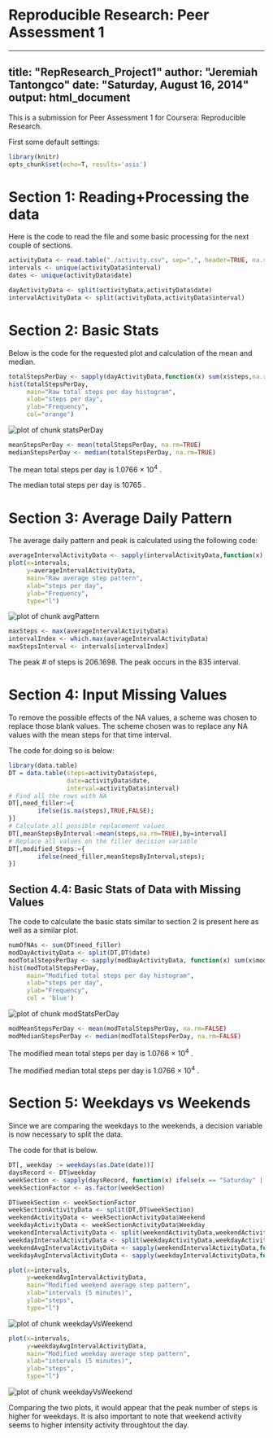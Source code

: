 # Reproducible Research: Peer Assessment 1

---
title: "RepResearch_Project1"
author: "Jeremiah Tantongco"
date: "Saturday, August 16, 2014"
output: html_document
---

This is a submission for Peer Assessment 1 for Coursera: Reproducible Research.

First some default settings:


```r
library(knitr)
opts_chunk$set(echo=T, results='asis')
```

# Section 1: Reading+Processing the data

Here is the code to read the file and some basic processing for the next couple of sections.


```r
activityData <- read.table("./activity.csv", sep=",", header=TRUE, na.strings = 'NA')
intervals <- unique(activityData$interval)
dates <- unique(activityData$date)

dayActivityData <- split(activityData,activityData$date)
intervalActivityData <- split(activityData,activityData$interval)
```

# Section 2: Basic Stats

Below is the code for the requested plot and calculation of the mean and median.


```r
totalStepsPerDay <- sapply(dayActivityData,function(x) sum(x$steps,na.rm=FALSE))
hist(totalStepsPerDay, 
     main="Raw total steps per day histogram",
     xlab="steps per day",
     ylab="Frequency",
     col="orange")
```

![plot of chunk statsPerDay](figure/statsPerDay.png) 

```r
meanStepsPerDay <- mean(totalStepsPerDay, na.rm=TRUE)
medianStepsPerDay <- median(totalStepsPerDay, na.rm=TRUE)
```

The mean total steps per day is 1.0766 &times; 10<sup>4</sup> .

The median total steps per day is 10765 .

# Section 3: Average Daily Pattern

The average daily pattern and peak is calculated using the following code:


```r
averageIntervalActivityData <- sapply(intervalActivityData,function(x) mean(x$steps,na.rm=TRUE))
plot(x=intervals,
     y=averageIntervalActivityData,
     main="Raw average step pattern",
     xlab="steps per day",
     ylab="Frequency",
     type="l")
```

![plot of chunk avgPattern](figure/avgPattern.png) 

```r
maxSteps <- max(averageIntervalActivityData)
intervalIndex <- which.max(averageIntervalActivityData)
maxStepsInterval <- intervals[intervalIndex]
```

The peak # of steps is 206.1698.
The peak occurs in the 835 interval.

# Section 4: Input Missing Values

To remove the possible effects of the NA values, a scheme was chosen to replace those blank values.
The scheme chosen was to replace any NA values with the mean steps for that time interval.

The code for doing so is below:


```r
library(data.table)
DT = data.table(steps=activityData$steps,
                date=activityData$date,
                interval=activityData$interval)
# Find all the rows with NA
DT[,need_filler:={
        ifelse(is.na(steps),TRUE,FALSE);
}]
# Calculate all possible replacement values
DT[,meanStepsByInterval:=mean(steps,na.rm=TRUE),by=interval]
# Replace all values on the filler decision variable
DT[,modified_Steps:={
        ifelse(need_filler,meanStepsByInterval,steps);
}]
```

## Section 4.4: Basic Stats of Data with Missing Values

The code to calculate the basic stats similar to section 2 is present here as well as a similar plot.


```r
numOfNAs <- sum(DT$need_filler)
modDayActivityData <- split(DT,DT$date)
modTotalStepsPerDay <- sapply(modDayActivityData, function(x) sum(x$modified_Steps,na.rm=FALSE))
hist(modTotalStepsPerDay, 
     main="Modified total steps per day histogram",
     xlab="steps per day",
     ylab="Frequency",
     col = 'blue')
```

![plot of chunk modStatsPerDay](figure/modStatsPerDay.png) 

```r
modMeanStepsPerDay <- mean(modTotalStepsPerDay, na.rm=FALSE)
modMedianStepsPerDay <- median(modTotalStepsPerDay, na.rm=FALSE)
```

The modified mean total steps per day is 1.0766 &times; 10<sup>4</sup> .

The modified median total steps per day is 1.0766 &times; 10<sup>4</sup> .

# Section 5: Weekdays vs Weekends

Since we are comparing the weekdays to the weekends, a decision variable is now necessary to split the data.

The code for that is below.


```r
DT[, weekday := weekdays(as.Date(date))]
daysRecord <- DT$weekday
weekSection <- sapply(daysRecord, function(x) ifelse(x == "Saturday" || x == "Sunday","Weekend","Weekday") )
weekSectionFactor <- as.factor(weekSection)

DT$weekSection <- weekSectionFactor
weekSectionActivityData <- split(DT,DT$weekSection)
weekendActivityData <- weekSectionActivityData$Weekend
weekdayActivityData <- weekSectionActivityData$Weekday
weekendIntervalActivityData <- split(weekendActivityData,weekendActivityData$interval)
weekdayIntervalActivityData <- split(weekdayActivityData,weekdayActivityData$interval)
weekendAvgIntervalActivityData <- sapply(weekendIntervalActivityData,function(x) mean(x$modified_Steps,na.rm=FALSE))
weekdayAvgIntervalActivityData <- sapply(weekdayIntervalActivityData,function(x) mean(x$modified_Steps,na.rm=FALSE))

plot(x=intervals,
     y=weekendAvgIntervalActivityData,
     main="Modified weekend average step pattern",
     xlab="intervals (5 minutes)",
     ylab="steps",
     type="l")
```

![plot of chunk weekdayVsWeekend](figure/weekdayVsWeekend1.png) 

```r
plot(x=intervals,
     y=weekdayAvgIntervalActivityData,
     main="Modified weekday average step pattern",
     xlab="intervals (5 minutes)",
     ylab="steps",
     type="l")
```

![plot of chunk weekdayVsWeekend](figure/weekdayVsWeekend2.png) 

Comparing the two plots, it would appear that the peak number of steps is higher for weekdays.
It is also important to note that weekend activity seems to higher intensity activity throughtout the day.
